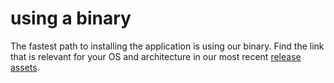 # using a binary
The fastest path to installing the application is using our binary. Find the link that is relevant for your OS and architecture in our most recent [release assets](https://github.com/rilldata/rill-developer/releases).